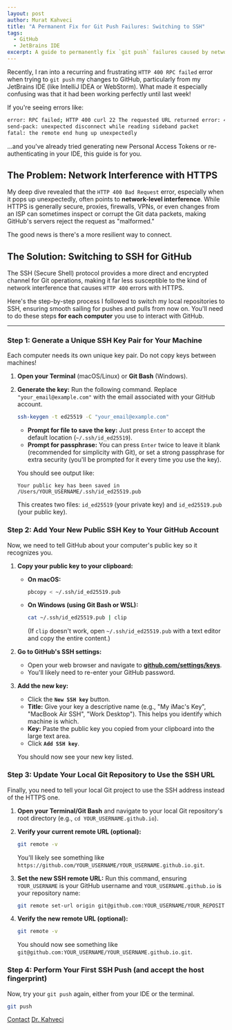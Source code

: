 ```yaml
---
layout: post
author: Murat Kahveci
title: "A Permanent Fix for Git Push Failures: Switching to SSH"
tags:
  - GitHub
  - JetBrains IDE
excerpt: A guide to permanently fix `git push` failures caused by network interference by switching from HTTPS to the more reliable SSH protocol.
---
```


Recently, I ran into a recurring and frustrating `HTTP 400 RPC failed` error when trying to `git push` my changes to GitHub, particularly from my JetBrains IDE (like IntelliJ IDEA or WebStorm). What made it especially confusing was that it had been working perfectly until last week!

If you're seeing errors like: 

```bash
error: RPC failed; HTTP 400 curl 22 The requested URL returned error: 400
send-pack: unexpected disconnect while reading sideband packet
fatal: the remote end hung up unexpectedly
```

...and you've already tried generating new Personal Access Tokens or re-authenticating in your IDE, this guide is for you.

## The Problem: Network Interference with HTTPS

My deep dive revealed that the `HTTP 400 Bad Request` error, especially when it pops up unexpectedly, often points to **network-level interference**. While HTTPS is generally secure, proxies, firewalls, VPNs, or even changes from an ISP can sometimes inspect or corrupt the Git data packets, making GitHub's servers reject the request as "malformed."

The good news is there's a more resilient way to connect.

## The Solution: Switching to SSH for GitHub

The SSH (Secure Shell) protocol provides a more direct and encrypted channel for Git operations, making it far less susceptible to the kind of network interference that causes `HTTP 400` errors with HTTPS.

Here's the step-by-step process I followed to switch my local repositories to SSH, ensuring smooth sailing for pushes and pulls from now on. You'll need to do these steps **for each computer** you use to interact with GitHub.

---

### Step 1: Generate a Unique SSH Key Pair for Your Machine

Each computer needs its own unique key pair. Do not copy keys between machines!

1.  **Open your Terminal** (macOS/Linux) or **Git Bash** (Windows).
2.  **Generate the key:** Run the following command. Replace `"your_email@example.com"` with the email associated with your GitHub account.

    ```bash
    ssh-keygen -t ed25519 -C "your_email@example.com"
    ```
    * **Prompt for file to save the key:** Just press `Enter` to accept the default location (`~/.ssh/id_ed25519`).
    * **Prompt for passphrase:** You can press `Enter` twice to leave it blank (recommended for simplicity with Git), or set a strong passphrase for extra security (you'll be prompted for it every time you use the key).

    You should see output like:
    ```
    Your public key has been saved in /Users/YOUR_USERNAME/.ssh/id_ed25519.pub
    ```
    This creates two files: `id_ed25519` (your private key) and `id_ed25519.pub` (your public key).

### Step 2: Add Your New Public SSH Key to Your GitHub Account

Now, we need to tell GitHub about your computer's public key so it recognizes you.

1.  **Copy your public key to your clipboard:**
    * **On macOS:**
        ```bash
        pbcopy < ~/.ssh/id_ed25519.pub
        ```
    * **On Windows (using Git Bash or WSL):**
        ```bash
        cat ~/.ssh/id_ed25519.pub | clip
        ```
      (If `clip` doesn't work, open `~/.ssh/id_ed25519.pub` with a text editor and copy the entire content.)

2.  **Go to GitHub's SSH settings:**
    * Open your web browser and navigate to **[github.com/settings/keys](https://github.com/settings/keys)**.
    * You'll likely need to re-enter your GitHub password.

3.  **Add the new key:**
    * Click the **`New SSH key`** button.
    * **Title:** Give your key a descriptive name (e.g., "My iMac's Key", "MacBook Air SSH", "Work Desktop"). This helps you identify which machine is which.
    * **Key:** Paste the public key you copied from your clipboard into the large text area.
    * Click **`Add SSH key`**.

    You should now see your new key listed.

### Step 3: Update Your Local Git Repository to Use the SSH URL

Finally, you need to tell your local Git project to use the SSH address instead of the HTTPS one.

1.  **Open your Terminal/Git Bash** and navigate to your local Git repository's root directory (e.g., `cd YOUR_USERNAME.github.io`).

2.  **Verify your current remote URL (optional):**
    ```bash
    git remote -v
    ```
    You'll likely see something like `https://github.com/YOUR_USERNAME/YOUR_USERNAME.github.io.git`.

3.  **Set the new SSH remote URL:**
    Run this command, ensuring `YOUR_USERNAME` is your GitHub username and `YOUR_USERNAME.github.io` is your repository name:

    ```bash
    git remote set-url origin git@github.com:YOUR_USERNAME/YOUR_REPOSITORY.git
    ```

4.  **Verify the new remote URL (optional):**
    ```bash
    git remote -v
    ```
    You should now see something like `git@github.com:YOUR_USERNAME/YOUR_USERNAME.github.io.git`.

### Step 4: Perform Your First SSH Push (and accept the host fingerprint)

Now, try your `git push` again, either from your IDE or the terminal.

```bash
git push
```

<a href="/contact" class="btn btn-outline-primary"><i class="fas fa-envelope"></i> Contact</a>
<a href="/murat" class="btn btn-outline-secondary"><i class="fas fa-user-graduate"></i> Dr. Kahveci</a>